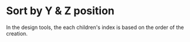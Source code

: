 # Sort by Y & Z position

In the design tools, the each children's index is based on the order of the creation.
